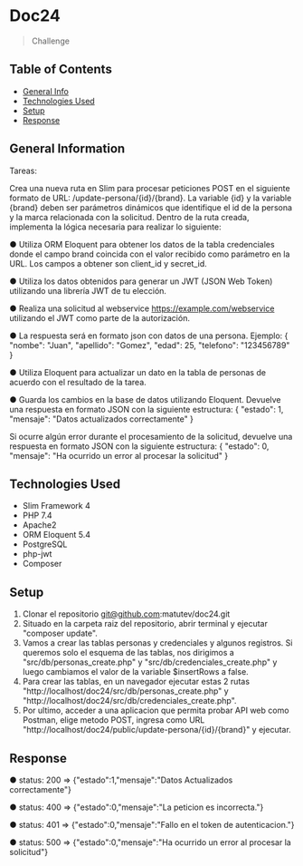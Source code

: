 # Doc24
> Challenge
## Table of Contents
* [General Info](#general-information)
* [Technologies Used](#technologies-used)
* [Setup](#setup)
* [Response](#response)
<!-- * [License](#license) -->
## General Information

Tareas:

Crea una nueva ruta en Slim para procesar peticiones POST en el siguiente formato de URL:
/update-persona/{id}/{brand}. La variable {id} y la variable {brand} deben ser parámetros dinámicos
que identifique el id de la persona y la marca relacionada con la solicitud.
Dentro de la ruta creada, implementa la lógica necesaria para realizar lo siguiente:

● Utiliza ORM Eloquent para obtener los datos de la tabla credenciales donde el campo brand
coincida con el valor recibido como parámetro en la URL. Los campos a obtener son client_id
y secret_id.

● Utiliza los datos obtenidos para generar un JWT (JSON Web Token) utilizando una librería JWT
de tu elección.

● Realiza una solicitud al webservice https://example.com/webservice utilizando el JWT como
parte de la autorización.

● La respuesta será en formato json con datos de una persona. Ejemplo:
{
"nombe": "Juan",
"apellido": "Gomez",
"edad": 25,
"telefono": "123456789"
}

● Utiliza Eloquent para actualizar un dato en la tabla de personas de acuerdo con el resultado
de la tarea.

● Guarda los cambios en la base de datos utilizando Eloquent.
Devuelve una respuesta en formato JSON con la siguiente estructura:
{
"estado": 1,
"mensaje": "Datos actualizados correctamente"
}

Si ocurre algún error durante el procesamiento de la solicitud, devuelve una respuesta en formato
JSON con la siguiente estructura:
{
"estado": 0,
"mensaje": "Ha ocurrido un error al procesar la solicitud"
}

## Technologies Used
- Slim Framework 4
- PHP 7.4
- Apache2
- ORM Eloquent 5.4
- PostgreSQL
- php-jwt
- Composer

## Setup
1. Clonar el repositorio git@github.com:matutev/doc24.git
2. Situado en la carpeta raiz del repositorio, abrir terminal y ejecutar "composer update".
3. Vamos a crear las tablas personas y credenciales y algunos registros. Si queremos solo el esquema de las tablas, nos dirigimos a "src/db/personas_create.php" y "src/db/credenciales_create.php" y luego cambiamos el valor de la variable $insertRows a false.
4. Para crear las tablas, en un navegador ejecutar estas 2 rutas "http://localhost/doc24/src/db/personas_create.php" y "http://localhost/doc24/src/db/credenciales_create.php".
5. Por ultimo, acceder a una aplicacion que permita probar API web como Postman, elige metodo POST, ingresa como URL "http://localhost/doc24/public/update-persona/{id}/{brand}" y ejecutar.

## Response

● status: 200  =>       {"estado":1,"mensaje":"Datos Actualizados correctamente"}

● status: 400  =>       {"estado":0,"mensaje":"La peticion es incorrecta."}

● status: 401  =>       {"estado":0,"mensaje":"Fallo en el token de autenticacion."}

● status: 500  =>       {"estado":0,"mensaje":"Ha ocurrido un error al procesar la solicitud"}







